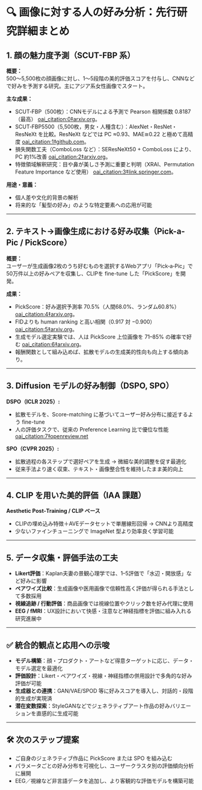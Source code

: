 # 🔍 画像に対する人の好み分析：先行研究詳細まとめ

## 1. 顔の魅力度予測（SCUT-FBP 系）

**概要：**  
500〜5,500枚の顔画像に対し、1〜5段階の美的評価スコアを付与し、CNNなどで好みを予測する研究。主にアジア系女性画像でスタート。

**主な成果：**  
- SCUT‑FBP（500枚）：CNNモデルによる予測で Pearson 相関係数 0.8187（最高） [oai_citation:0‡arxiv.org](https://arxiv.org/abs/1511.02459?utm_source=chatgpt.com)。  
- SCUT‑FBP5500（5,500枚，男女・人種含む）：AlexNet・ResNet・ResNeXt を比較。ResNeXt などでは PC ≈0.93、MAE≅0.22 と極めて高精度 [oai_citation:1‡github.com](https://github.com/HCIILAB/SCUT-FBP5500-Database-Release?utm_source=chatgpt.com)。  
- 損失関数工夫（ComboLoss など）：SEResNeXt50 + ComboLoss により、PC 約1%改善 [oai_citation:2‡arxiv.org](https://arxiv.org/abs/2010.10721?utm_source=chatgpt.com)。  
- 特徴領域解釈研究：目や鼻が美しさ予測に重要と判明（XRAI、Permutation Feature Importance など使用） [oai_citation:3‡link.springer.com](https://link.springer.com/article/10.1007/s44163-025-00226-8?utm_source=chatgpt.com)。

**用途・意義：**  
- 個人差や文化的背景の解析  
- 将来的な「髪型の好み」のような特定要素への応用が可能

---

## 2. テキスト→画像生成における好み収集（Pick-a-Pic / PickScore）

**概要：**  
ユーザーが生成画像2枚のうち好むものを選択するWebアプリ「Pick‑a‑Pic」で50万件以上の好みペアを収集し、CLIPを fine-tune した「PickScore」を開発。

**成果：**  
- PickScore：好み選択予測率 70.5%（人間68.0%、ランダム60.8%） [oai_citation:4‡arxiv.org](https://arxiv.org/html/2305.01569?utm_source=chatgpt.com)。  
- FIDよりも human ranking と高い相関（0.917 対 −0.900） [oai_citation:5‡arxiv.org](https://arxiv.org/html/2305.01569?utm_source=chatgpt.com)。  
- 生成モデル選定実験では、人は PickScore 上位画像を 71–85% の確率で好む [oai_citation:6‡arxiv.org](https://arxiv.org/pdf/2305.01569?utm_source=chatgpt.com)。  
- 報酬関数として組み込めば、拡散モデルの生成美的性向も向上する傾向あり。

---

## 3. Diffusion モデルの好み制御（DSPO, SPO）

**DSPO（ICLR 2025）:**  
- 拡散モデルを、Score-matching に基づいてユーザー好み分布に接近するよう fine-tune  
- 人の評価タスクで、従来の Preference Learning 比で優位な性能 [oai_citation:7‡openreview.net](https://openreview.net/forum?id=xyfb9HHvMe&utm_source=chatgpt.com)

**SPO（CVPR 2025）:**  
- 拡散過程の各ステップで選好ペアを生成 → 微細な美的調整を促す最適化  
- 従来手法より速く収束、テキスト・画像整合性を維持したまま美的向上

---

## 4. CLIP を用いた美的評価（IAA 課題）

**Aesthetic Post‑Training / CLIP ベース**  
- CLIPの埋め込み特徴＋AVEデータセットで単層線形回帰 → CNNより高精度  
- 少ないファインチューニングで ImageNet 型より効率良く学習可能

---

## 5. データ収集・評価手法の工夫

- **Likert評価**：Kaplan夫妻の景観心理学では、1–5評価で「水辺・開放感」など好みに影響  
- **ペアワイズ比較**：生成画像や医用画像で信頼性高く評価が得られる手法として多数採用  
- **視線追跡 / 行動評価**：商品画像では視線位置やクリック数を好み代理に使用  
- **EEG / fMRI**：UX設計において快感・注意など神経指標を評価に組み入れる研究進展中  

---

## ✅ 統合的観点と応用への示唆

- **モデル構築**：顔・プロダクト・アートなど得意ターゲットに応じ、データ・モデル選定を最適化  
- **評価設計**：Likert・ペアワイズ・視線・神経指標の併用設計で多角的な好み評価が可能  
- **生成器との連携**：GAN/VAE/SPOD 等に好みスコアを導入し、対話的・段階的生成が実現済  
- **潜在変数探索**：StyleGANなどでジェネラティブアート作品の好みバリエーションを直感的に生成可能

---

## 🛠 次のステップ提案

- ご自身のジェネラティブ作品に PickScore または SPO を組み込む  
- パラメータごとの好み分布を可視化し、ユーザークラスタ別の評価傾向分析に展開  
- EEG／視線など非言語データを追加し、より客観的な評価モデルを構築可能